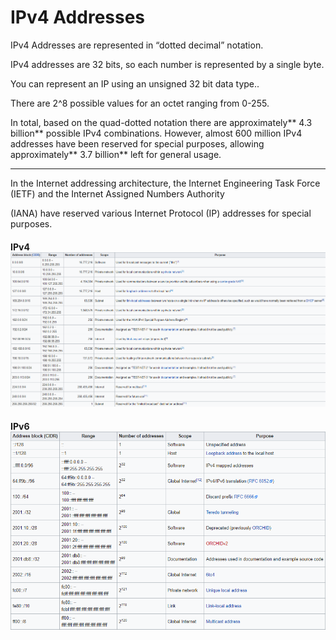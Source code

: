 # IPv4 Addresses

IPv4 Addresses are represented in “dotted decimal” notation.

IPv4 addresses are 32 bits, so each number is represented by a single byte.

You can represent an IP using an unsigned 32 bit data type..

There are 2^8 possible values for an octet ranging from 0-255. 

In total, based on the quad-dotted notation there are approximately** 4.3 billion** possible IPv4 combinations. However, almost 600 million IPv4 addresses have been reserved for special purposes, allowing approximately** 3.7 billion** left for general usage.

--------------------------------------------------------

In the Internet addressing architecture, the Internet Engineering Task Force \(IETF\) and the Internet Assigned Numbers Authority

\(IANA\) have reserved various Internet Protocol \(IP\) addresses for special purposes.

#### IPv4![](/assets/ipv4.PNG)

#### IPv6![](/assets/ipv6.PNG)



